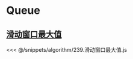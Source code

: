 # Queue

## [滑动窗口最大值](https://leetcode.cn/problems/sliding-window-maximum/)

<<< @/snippets/algorithm/239.滑动窗口最大值.js
